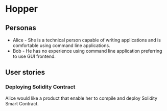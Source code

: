 # Hopper

## Personas

* Alice - She is a technical person capable of writing applications and is comfortable using command line applications.
* Bob - He has no experience using command line application preferring to use GUI frontend.

## User stories

### Deploying Solidity Contract

Alice would like a product that enable her to compile and deploy Solidity Smart Contract.